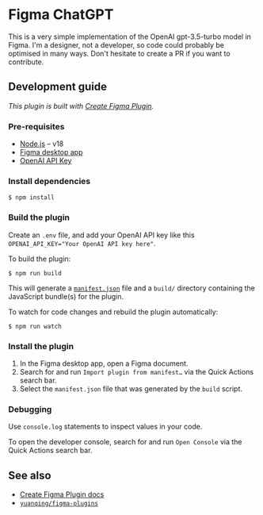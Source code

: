# Figma ChatGPT

This is a very simple implementation of the OpenAI gpt-3.5-turbo model in Figma. I'm a designer, not a developer, so code could probably be optimised in many ways. Don't hesitate to create a PR if you want to contribute.

## Development guide

*This plugin is built with [Create Figma Plugin](https://yuanqing.github.io/create-figma-plugin/).*

### Pre-requisites

- [Node.js](https://nodejs.org) – v18
- [Figma desktop app](https://figma.com/downloads/)
- [OpenAI API Key](https://help.openai.com/en/articles/4936850-where-do-i-find-my-secret-api-key)

### Install dependencies

```
$ npm install
```

### Build the plugin

Create an `.env` file, and add your OpenAI API key like this `OPENAI_API_KEY="Your OpenAI API key here"`. 

To build the plugin:

```
$ npm run build
```

This will generate a [`manifest.json`](https://figma.com/plugin-docs/manifest/) file and a `build/` directory containing the JavaScript bundle(s) for the plugin.

To watch for code changes and rebuild the plugin automatically:

```
$ npm run watch
```

### Install the plugin

1. In the Figma desktop app, open a Figma document.
2. Search for and run `Import plugin from manifest…` via the Quick Actions search bar.
3. Select the `manifest.json` file that was generated by the `build` script.

### Debugging

Use `console.log` statements to inspect values in your code.

To open the developer console, search for and run `Open Console` via the Quick Actions search bar.

## See also

- [Create Figma Plugin docs](https://yuanqing.github.io/create-figma-plugin/)
- [`yuanqing/figma-plugins`](https://github.com/yuanqing/figma-plugins#readme)
